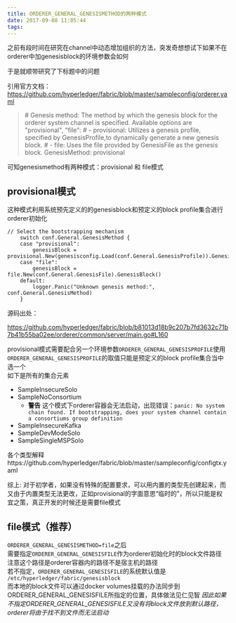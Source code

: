 ```yaml
---
title: ORDERER_GENERAL_GENESISMETHOD的两种模式
date: 2017-09-08 11:05:44
tags:
---
```


之前有段时间在研究在channel中动态增加组织的方法，突发奇想想试下如果不在orderer中加genesisblock的环境参数会如何
<!--more-->
于是就顺带研究了下标题中的问题

引用官方文档：https://github.com/hyperledger/fabric/blob/master/sampleconfig/orderer.yaml
>\# Genesis method: The method by which the genesis block for the orderer system channel is specified. Available options are "provisional", "file":
>\#  - provisional: Utilizes a genesis profile, specified by GenesisProfile,to dynamically generate a new genesis block.
>\#  - file: Uses the file provided by GenesisFile as the genesis block.
>GenesisMethod: provisional

可知genesismethod有两种模式：provisional 和 file模式
## provisional模式
这种模式利用系统预先定义的的genesisblock和预定义的block profile集合进行orderer初始化
```
// Select the bootstrapping mechanism
	switch conf.General.GenesisMethod {
	case "provisional":
		genesisBlock = provisional.New(genesisconfig.Load(conf.General.GenesisProfile)).GenesisBlockForChannel(conf.General.SystemChannel)
	case "file":
		genesisBlock = file.New(conf.General.GenesisFile).GenesisBlock()
	default:
		logger.Panic("Unknown genesis method:", conf.General.GenesisMethod)
	}
```
源码出处：    

https://github.com/hyperledger/fabric/blob/b81013d18b9c207b7fd3632c71b7b41b55ba02ee/orderer/common/server/main.go#L160

provisional模式需要配合另一个环境参数`ORDERER_GENERAL_GENESISPROFILE`使用  
`ORDERER_GENERAL_GENESISPROFILE`的取值只能是预定义的block profile集合当中选一个  
如下是所有的集合元素
- SampleInsecureSolo
- SampleNoConsortium
	- **警告**  这个模式下orderer容器会无法启动，出现错误：```panic: No system chain found. If bootstrapping, does your system channel contain a consortiums group definition``` 
- SampleInsecureKafka
- SampleDevModeSolo
- SampleSingleMSPSolo

各个类型解释https://github.com/hyperledger/fabric/blob/master/sampleconfig/configtx.yaml

综上: 对于初学者，如果没有特殊的配置要求，可以用内置的类型先创建起来，而又由于内置类型无法更改，正如provisional的字面意思“临时的”，所以只能是权宜之策，真正开发的时候还是需要file模式
## file模式（推荐）

`ORDERER_GENERAL_GENESISMETHOD=file`之后  
需要指定`ORDERER_GENERAL_GENESISFILE`作为orderer初始化时的block文件路径
注意这个路径是orderer容器内的路径不是宿主机的路径  
若不指定，`ORDERER_GENERAL_GENESISFILE`的系统默认值是
`/etc/hyperledger/fabric/genesisblock`  
而本地的block文件可以通过docker volumes挂载的办法同步到ORDERER_GENERAL_GENESISFILE所指定的位置，具体做法见仁见智
_因此如果不指定ORDERER_GENERAL_GENESISFILE又没有将block文件放到默认路径，orderer将由于找不到文件而无法启动_






